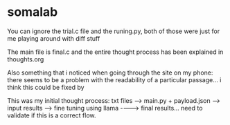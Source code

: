 # somalab

You can ignore the trial.c file and the runing.py, both of those were just for me playing around with diff stuff

The main file is final.c and the entire thought process has been explained in thoughts.org

Also something that i noticed when going through the site on my phone: there seems to be a problem with the readability of a particular passage... i think this could be fixed by

This was my initial thought process: txt files --> main.py + payload.json --> input results --> fine tuning using llama ----> final results... need to validate if this is a correct flow.
